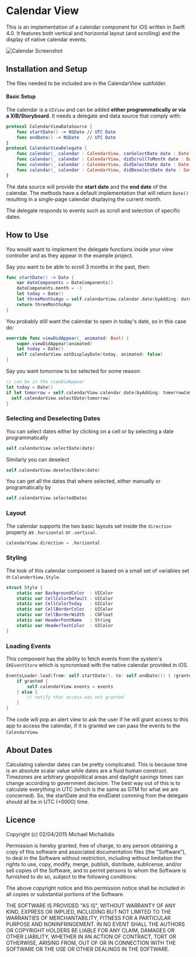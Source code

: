 # Calendar View #

This is an implementation of a calendar component for iOS written in Swift 4.0. It features both vertical and horizontal layout (and scrolling) and the display of native calendar events.

![Calendar Screenshot](https://github.com/mmick66/CalendarView/blob/master/Assets/screenshot.png)

## Installation and Setup

The files needed to be included are in the CalendarView subfolder.

#### Basic Setup

The calendar is a `UIView` and can be added **either programmatically or via a XIB/Storyboard**. It needs a delegate and data source that comply with:

```Swift
protocol CalendarViewDataSource {
    func startDate() -> NSDate // UTC Date
    func endDate() -> NSDate   // UTC Date
}
protocol CalendarViewDelegate {
    func calendar(_ calendar : CalendarView, canSelectDate date : Date) -> Bool /* default implementation */ 
    func calendar(_ calendar : CalendarView, didScrollToMonth date : Date) -> Void
    func calendar(_ calendar : CalendarView, didSelectDate date : Date, withEvents events: [CalendarEvent]) -> Void
    func calendar(_ calendar : CalendarView, didDeselectDate date : Date) -> Void /* default implementation */ 
}
```

The data source will provide the **start date** and the **end date** of the calendar. The methods have a default implementation that will return `Date()` resulting in a single-page calendar displaying the current month. 

The delegate responds to events such as scroll and selection of specific dates.

## How to Use

You would want to implement the delegate functions inside your view controller and as they appear in the example project.

Say you want to be able to scroll 3 months in the past, then:

```Swift
func startDate() -> Date {
    var dateComponents = DateComponents()
    dateComponents.month = -3
    let today = Date()
    let threeMonthsAgo = self.calendarView.calendar.date(byAdding: dateComponents, to: today)
    return threeMonthsAgo
}
```

You probably still want the calendar to open in today's date, so in this case do:

```Swift
override func viewDidAppear(_ animated: Bool) {
    super.viewDidAppear(animated)
    let today = Date()
    self.calendarView.setDisplayDate(today, animated: false)        
}
```

Say you want tomorrow to be selected for some reason:

```Swift
// can be in the viewDidAppear
let today = Date()
if let tomorrow = self.calendarView.calendar.date(byAdding: tomorrowComponents, to: today) {
  self.calendarView.selectDate(tomorrow)
}
```

### Selecting and Deselecting Dates

You can select dates either by clicking on a cell or by selecting a date programmatically

```Swift
self.calendarView.selectDate(date)
```

Similarly you can deselect

```Swift
self.calendarView.deselectDate(date)
```

You can get all the dates that where selected, either manually or programatically by

```Swift
self.calendarView.selectedDates
```

### Layout

The calendar supports the two basic layouts set inside the `direction` property as `.horizontal` or `.vertical`.

```Swift
calendarView.direction = .horizontal
```


### Styling

The look of this calendar component is based on a small set of variables set in `CalanderView.Style`.

```Swift
struct Style {
    static var BackgroundColor  : UIColor 
    static var CellColorDefault : UIColor   
    static var CellColorToday   : UIColor 
    static var CellBorderColor  : UIColor 
    static var CellBorderWidth  : CGFloat
    static var HeaderFontName   : String  
    static var HeaderTextColor  : UIColor        
}
```

### Loading Events

This component has the ability to fetch events from the system's `EKEventStore` which is syncronised with the native calendar provided in iOS. 

```Swift
EventsLoader.load(from: self.startDate(), to: self.endDate()) { (granted:Bool, events:[EKEvent]) in
    if granted {
        self.calendarView.events = events
    } else {
        // notify that access was not granted
    }
}
```

The code will pop an alert view to ask the user if he will grant access to this app to access the calendar, if it is granted we can pass the events to the `CalendarView`.

## About Dates

Calculating calendar dates can be pretty complicated. This is because time is an absolute scalar value while dates are a fluid human construct. Timezones are arbitrary geopolitical areas and daylight savings times can change according to government decision. The best way out of this is to calculate everything in UTC (which is the same as GTM for what we are concerned). So, the startDate and the endDatet comming from the delegate should all be in UTC (+0000) time.

## Licence 

Copyright (c) 02/04/2015 Michael Michailidis

Permission is hereby granted, free of charge, to any person obtaining a copy
of this software and associated documentation files (the "Software"), to deal
in the Software without restriction, including without limitation the rights
to use, copy, modify, merge, publish, distribute, sublicense, and/or sell
copies of the Software, and to permit persons to whom the Software is
furnished to do so, subject to the following conditions:

The above copyright notice and this permission notice shall be included in all
copies or substantial portions of the Software.

THE SOFTWARE IS PROVIDED "AS IS", WITHOUT WARRANTY OF ANY KIND, EXPRESS OR
IMPLIED, INCLUDING BUT NOT LIMITED TO THE WARRANTIES OF MERCHANTABILITY,
FITNESS FOR A PARTICULAR PURPOSE AND NONINFRINGEMENT. IN NO EVENT SHALL THE
AUTHORS OR COPYRIGHT HOLDERS BE LIABLE FOR ANY CLAIM, DAMAGES OR OTHER
LIABILITY, WHETHER IN AN ACTION OF CONTRACT, TORT OR OTHERWISE, ARISING FROM,
OUT OF OR IN CONNECTION WITH THE SOFTWARE OR THE USE OR OTHER DEALINGS IN THE
SOFTWARE.
